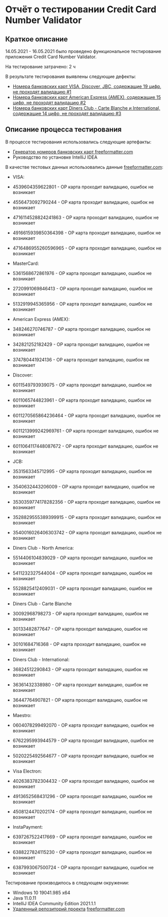# Отчёт о тестировании Credit Card Number Validator

## Краткое описание

14.05.2021 - 16.05.2021 было проведено функциональное тестирование приложения Credit Card Number Validator.

На тестирование затрачено: 2 ч

В результате тестирования выявлены следующие дефекты:
* [Номера банковских карт VISA, Discover, JBC, содержащие 19 цифр, не проходят валидацию #1](https://github.com/Erika-Michel/Credit-Card-Number-Validator/issues/1#issue-892655939)
* [Номера банковских карт American Express (AMEX), содержащие 15 цифр, не проходят валидацию #2](https://github.com/Erika-Michel/Credit-Card-Number-Validator/issues/2#issue-892656697)
* [Номера банковских карт Diners Club - Carte Blanche и International, содержащие 14 цифр, не проходят валидацию #3](https://github.com/Erika-Michel/Credit-Card-Number-Validator/issues/3#issue-892657305)

## Описание процесса тестирования

В процессе тестирования использовались следующие артефакты:
* [Генератор номеров банковских карт freeformatter.com](https://www.freeformatter.com/credit-card-number-generator-validator.html/)
* Руководство по установке IntelliJ IDEA

В качестве тестовых данных использовались данные [freeformatter.com](https://www.freeformatter.com/credit-card-number-generator-validator.html/):
* VISA:
* 4539604359622801 - ОР карта проходит валидацию, ошибок не возникает
* 4556473092790244 - ОР карта проходит валидацию, ошибок не возникает
* 4716114528824241863 - ОР карта проходит валидацию, ошибок не возникает
* 4916615939850364398 - ОР карта проходит валидацию, ошибок не возникает
* 4716486955260596965 - ОР карта проходит валидацию, ошибок не возникает

* MasterCard:
* 5361568672861976 - ОР карта проходит валидацию, ошибок не возникает
* 2720991069846413 - ОР карта проходит валидацию, ошибок не возникает
* 5132919945365956 - ОР карта проходит валидацию, ошибок не возникает

* American Express (AMEX):
* 348246270746787 - ОР карта проходит валидацию, ошибок не возникает
* 342821252182429 - ОР карта проходит валидацию, ошибок не возникает
* 374780441924136 - ОР карта проходит валидацию, ошибок не возникает

* Discover:
* 6011549793939075 - ОР карта проходит валидацию, ошибок не возникает
* 6011065744823961 - ОР карта проходит валидацию, ошибок не возникает
* 6011270565864236464 - ОР карта проходит валидацию, ошибок не возникает
* 6011213999242969761 - ОР карта проходит валидацию, ошибок не возникает
* 6011064117448087672 - ОР карта проходит валидацию, ошибок не возникает

* JCB:
* 3531563345712995 - ОР карта проходит валидацию, ошибок не возникает
* 3540632443206009 - ОР карта проходит валидацию, ошибок не возникает
* 3530359774178282356 - ОР карта проходит валидацию, ошибок не возникает
* 3528829555389399915 - ОР карта проходит валидацию, ошибок не возникает
* 3540016026406303742 - ОР карта проходит валидацию, ошибок не возникает

* Diners Club - North America:
* 5514406104839029 - ОР карта проходит валидацию, ошибок не возникает
* 5411232327544004 - ОР карта проходит валидацию, ошибок не возникает
* 5528825412409031 - ОР карта проходит валидацию, ошибок не возникает

* Diners Club - Carte Blanche 
* 30092968798273 - ОР карта проходит валидацию, ошибок не возникает
* 30133482877647 - ОР карта проходит валидацию, ошибок не возникает
* 30101684716368 - ОР карта проходит валидацию, ошибок не возникает

* Diners Club - International:
* 36824512290843 - ОР карта проходит валидацию, ошибок не возникает
* 36361432338980 - ОР карта проходит валидацию, ошибок не возникает
* 36447764907821 - ОР карта проходит валидацию, ошибок не возникает

* Maestro:
* 0604078299492070 - ОР карта проходит валидацию, ошибок не возникает
* 6762295993944579 - ОР карта проходит валидацию, ошибок не возникает
* 5020225492564677 - ОР карта проходит валидацию, ошибок не возникает

* Visa Electron:
* 4026383782304432 - ОР карта проходит валидацию, ошибок не возникает
* 4913652568431296 - ОР карта проходит валидацию, ошибок не возникает
* 4508124470202174 - ОР карта проходит валидацию, ошибок не возникает

* InstaPayment:
* 6397267522417669 - ОР карта проходит валидацию, ошибок не возникает
* 6388227824115230 - ОР карта проходит валидацию, ошибок не возникает
* 6387993067500724 - ОР карта проходит валидацию, ошибок не возникает

Тестирование производилось в следующем окружении:
* Windows 10 19041.985 x64
* Java 11.0.11
* IntelliJ IDEA Community Edition 2021.1.1
* [Удаленный репозиторий проекта](https://github.com/Erika-Michel/Credit-Card-Number-Validator.git)
  [freeformatter.com](https://www.freeformatter.com/credit-card-number-generator-validator.html/)